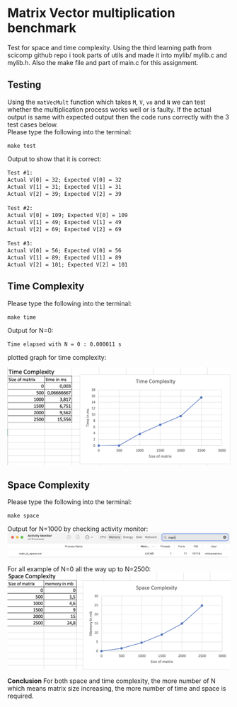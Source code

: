 # Matrix Vector multiplication benchmark
Test for space and time complexity. Using the third learning path from scicomp github repo i took parts of utils and made it into mylib/ mylib.c and mylib.h. Also the make file and part of main.c for this assignment.
## Testing
Using the ```matVecMult``` function which takes ```M```, ```V```, ```vo``` and ```N``` we can test whether the multiplication process works well or is faulty. If the actual output is same with expected output then the code runs correctly with the 3 test cases below.   
Please type the following into the terminal:
```
make test
```
Output to show that it is correct:
```
Test #1:
Actual V[0] = 32; Expected V[0] = 32
Actual V[1] = 31; Expected V[1] = 31
Actual V[2] = 39; Expected V[2] = 39

Test #2:
Actual V[0] = 109; Expected V[0] = 109
Actual V[1] = 49; Expected V[1] = 49
Actual V[2] = 69; Expected V[2] = 69

Test #3:
Actual V[0] = 56; Expected V[0] = 56
Actual V[1] = 89; Expected V[1] = 89
Actual V[2] = 101; Expected V[2] = 101
```
## Time Complexity
Please type the following into the terminal:
```
make time
```
Output for N=0:
```
Time elapsed with N = 0 : 0.000011 s
```
plotted graph for time complexity:  

![matrix vector multiplication](images/graph%201.png)
## Space Complexity
Please type the following into the terminal:
```
make space
```
Output for N=1000 by checking activity monitor:
![matrix vector multiplication](images/space1000.png)

For all example of N=0 all the way up to N=2500:
![matrix vector multiplication](images/graph2.png)

**Conclusion**
For both space and time complexity, the more number of N which means matrix size increasing, the more number of time and space is required.


